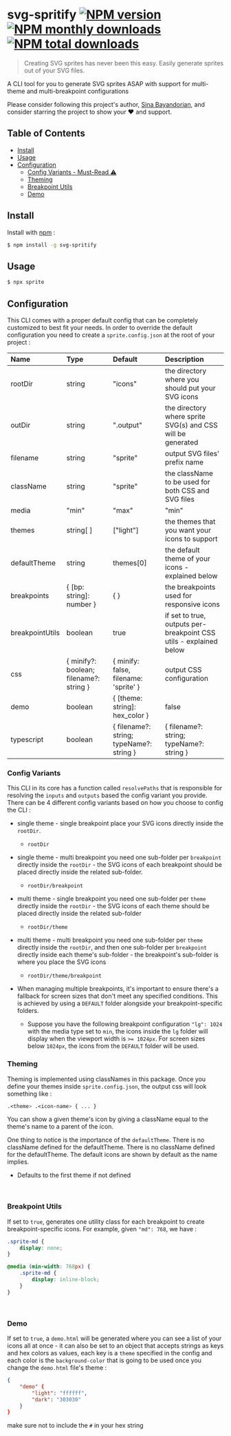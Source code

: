 # svg-spritify [![NPM version](https://img.shields.io/npm/v/svg-spritify.svg?style=flat)](https://www.npmjs.com/package/svg-spritify) [![NPM monthly downloads](https://img.shields.io/npm/dm/svg-spritify.svg?style=flat)](https://npmjs.org/package/svg-spritify) [![NPM total downloads](https://img.shields.io/npm/dt/svg-spritify.svg?style=flat)](https://npmjs.org/package/svg-spritify) 

> Creating SVG sprites has never been this easy. Easily generate sprites out of your SVG files.

A CLI tool for you to generate SVG sprites ASAP with support for multi-theme and multi-breakpoint configurations

Please consider following this project's author, [Sina Bayandorian](https://github.com/sina-byn), and consider starring the project to show your :heart: and support.

## Table of Contents

- [Install](#install)
- [Usage](#usage)
- [Configuration](#configuration)
    - [Config Variants - Must-Read ⚠️](#config-variants)
    - [Theming](#theming)
    - [Breakpoint Utils](#breakpoint-utils)
    - [Demo](#demo)

## Install

Install with [npm](https://www.npmjs.com/package/svg-spritify) :

```sh
$ npm install -g svg-spritify
```

## Usage

```sh
$ npx sprite
```

## Configuration

This CLI comes with a proper default config that can be completely customized to best fit your needs. In order to override the default configuration you need to create a `sprite.config.json` at the root of your project :

|      Name       |                  Type                   |                 Default                  |                            Description                             |
|:-----------------|:-----------------------------------------|:------------------------------------------|:--------------------------------------------------------------------|
|     rootDir     |                 string                  |                 "icons"                  |         the directory where you should put your SVG icons          |
|     outDir      |                 string                  |                ".output"                 |    the directory where sprite SVG(s) and CSS will be generated     |
|    filename     |                 string                  |                 "sprite"                 |                   output SVG files' prefix name                    |
|    className    |                 string                  |                 "sprite"                 |        the className to be used for both CSS and SVG files         |
|      media      |                  "min"                  |                  "max"                   |                               "min"                                |
|     themes      |                string[ ]                |                ["light"]                 |           the themes that you want your icons to support           |
|  defaultTheme   |                 string                  |                themes[0]                 |         the default theme of your icons - explained below          |
|   breakpoints   |        { [bp: string]: number }         |                   { }                    |             the breakpoints used for responsive icons              |
| breakpointUtils |                 boolean                 |                   true                   | if set to true, outputs per-breakpoint CSS utils - explained below |
|       css       | { minify?: boolean; filename?: string } |  { minify: false, filename: 'sprite' }   |                      output CSS configuration                      |
|      demo       |                 boolean                 |      { [theme: string]: hex_color }      |                               false                                |
|   typescript    |                 boolean | { filename?: string; typeName?: string }                 | { filename?: string; typeName?: string } |   outputs a TypeScript type for icon names unless set to `false`   |

### Config Variants

This CLI in its core has a function called `resolvePaths` that is responsible for resolving the `inputs` and `outputs` based the config variant you provide. There can be 4 different config variants based on how you choose to config the CLI :

- single theme - single breakpoint
place your SVG icons directly inside the `rootDir`.
    - `rootDir`

- single theme - multi breakpoint
you need one sub-folder per `breakpoint` directly inside the `rootDir` - the SVG icons of each breakpoint should be placed directly inside the related sub-folder.
    - `rootDir/breakpoint`

- multi theme - single breakpoint
you need one sub-folder per `theme` directly inside the `rootDir` - the SVG icons of each theme should be placed directly inside the related sub-folder
    - `rootDir/theme`

- multi theme - multi breakpoint
you need one sub-folder per `theme` directly inside the `rootDir`, and then one sub-folder per `breakpoint` directly inside each theme's sub-folder - the breakpoint's sub-folder is where you place the SVG icons
    - `rootDir/theme/breakpoint`

- When managing multiple breakpoints, it's important to ensure there's a fallback for screen sizes that don't meet any specified conditions. This is achieved by using a `DEFAULT` folder alongside your breakpoint-specific folders.
    - Suppose you have the following breakpoint configuration `"lg": 1024` with the media type set to `min`, the icons inside the `lg` folder will display when the viewport width is `>= 1024px`. For screen sizes below `1024px`, the icons from the `DEFAULT` folder will be used.

### Theming

Theming is implemented using classNames in this package. Once you define your themes inside `sprite.config.json`, the output css will look something like :

```css
.<theme> .<icon-name> { ... }
```

You can show a given theme's icon by giving a className equal to the theme's name to a parent of the icon.

One thing to notice is the importance of the `defaultTheme`. There is no className defined for the defaultTheme. There is no className defined for the defaultTheme. The default icons are shown by default as the name implies.
- Defaults to the first theme if not defined
<br />

### Breakpoint Utils
If set to `true`, generates one utility class for each breakpoint to create breakpoint-specific icons. For example, given `"md": 768`, we have :

```css
.sprite-md {
    display: none;
}

@media (min-width: 768px) {
    .sprite-md {
        display: inline-block;
    }
}
```
<br />

### Demo

If set to `true`, a `demo.html` will be generated where you can see a list of your icons all at once - it can also be set to an object that accepts strings as keys and hex colors as values, each key is a `theme` specified in the config and each color is the `background-color` that is going to be used once you change the `demo.html` file's theme :


```json
{
    "demo" {
        "light": "ffffff",
        "dark": "303030"
    }
}
```
make sure not to include the `#` in your hex string
<br />
